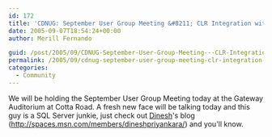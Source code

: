 ```yaml
---
id: 172
title: 'CDNUG: September User Group Meeting &#8211; CLR Integration with SQL Server 2005'
date: 2005-09-07T18:54:24+00:00
author: Merill Fernando

guid: /post/2005/09/CDNUG-September-User-Group-Meeting---CLR-Integration-with-SQL-Server-2005.aspx
permalink: /2005/09/cdnug-september-user-group-meeting-clr-integration-with-sql-server-2005/
categories:
  - Community
---
```


<p>We will be holding the September User Group Meeting today at the Gateway 
Auditorium at Cotta Road. A fresh new face will be talking today and this guy is 
a SQL Server junkie, just check out&nbsp;<a href="http://spaces.msn.com/members/dineshpriyankara/">Dinesh</a>'s blog (<a href="http://spaces.msn.com/members/dineshpriyankara/">http://spaces.msn.com/members/dineshpriyankara/</a>) 
and you'll know.</p>